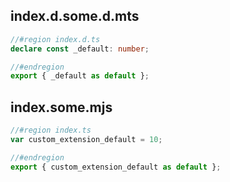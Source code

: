 ## index.d.some.d.mts

```mts
//#region index.d.ts
declare const _default: number;

//#endregion
export { _default as default };
```
## index.some.mjs

```mjs
//#region index.ts
var custom_extension_default = 10;

//#endregion
export { custom_extension_default as default };
```